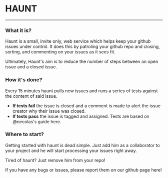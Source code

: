 # HAUNT

---

### What it is?

Haunt is a small, invite only, web service which helps keep your github issues under control. It does this by patroling your github repo and closing, sorting, and commenting on your issues as it sees fit.

Ultimately, Haunt's aim is to reduce the number of steps between an open issue and a closed issue.

### How it's done?

Every 15 minutes haunt pulls new issues and runs a series of tests against the content of said issue.

- **If tests fail** the issue is closed and a comment is made to alert the issue creator why their issue was closed.
- **If tests pass** the issue is tagged and assigned.
Tests are based on @necolas's guide here.

### Where to start?

Getting started with haunt is dead simple. Just add him as a collaborator to your project and he will start processing your issues right away.

Tired of haunt? Just remove him from your repo!

If you have any bugs or issues, please report them on our github page here!